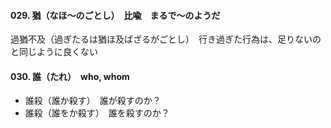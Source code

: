 #### 029. 猶（なほ〜のごとし）　比喩　まるで〜のようだ
過猶不及（過ぎたるは猶ほ及ばざるがごとし）　行き過ぎた行為は、足りないのと同じように良くない

#### 030. 誰（たれ）　who, whom
- 誰殺（誰か殺す）　誰が殺すのか？
- 誰殺（誰をか殺す）　誰を殺すのか？
